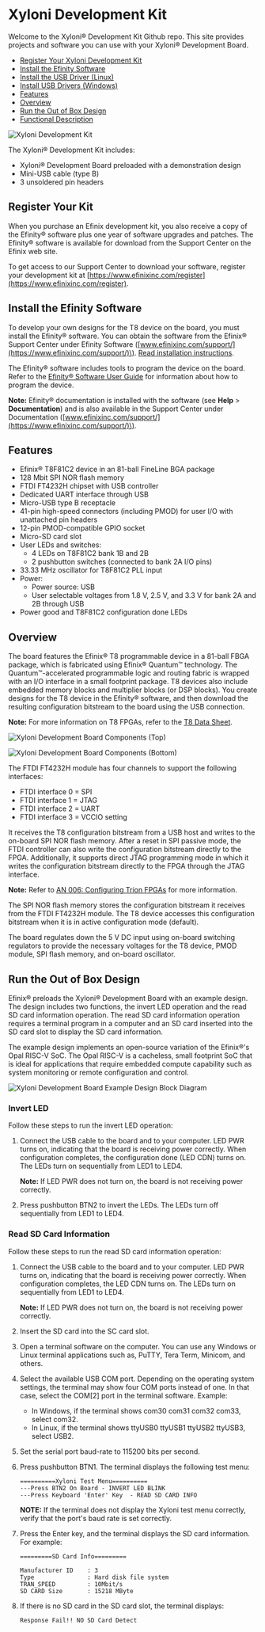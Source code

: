 # Xyloni Development Kit

Welcome to the Xyloni® Development Kit Github repo. This site provides projects and software you can use with your Xyloni® Development Board.

-   [Register Your Xyloni Development Kit](#register-your-kit)
-   [Install the Efinity Software](#install-the-efinity-software)
-   [Install the USB Driver \(Linux\)](docs/task-install-usb-drivers-linux.md)
-   [Install USB Drivers \(Windows\)](docs/xyloni-github-drivers.md)
-   [Features](#features)
-   [Overview](#overview)
-   [Run the Out of Box Design](#run-the-out-of-box-design)
-   [Functional Description](docs/xyloni-github-headers.md)

![](docs/xyoni-kit.png "Xyloni Development Kit")

The Xyloni® Development Kit includes:

-   Xyloni® Development Board preloaded with a demonstration design
-   Mini-USB cable \(type B\)
-   3 unsoldered pin headers

## Register Your Kit

When you purchase an Efinix development kit, you also receive a copy of the Efinity® software plus one year of software upgrades and patches. The Efinity® software is available for download from the Support Center on the Efinix web site.

To get access to our Support Center to download your software, register your development kit at [https://www.efinixinc.com/register](https://www.efinixinc.com/register).

## Install the Efinity Software

To develop your own designs for the T8 device on the board, you must install the Efinity® software. You can obtain the software from the Efinix® Support Center under Efinity Software \([www.efinixinc.com/support/](https://www.efinixinc.com/support/)\). [Read installation instructions](https://www.efinixinc.com/support/docsdl.php?s=ef&pn=UG-EFN-INSTALL).

The Efinity® software includes tools to program the device on the board. Refer to the [Efinity® Software User Guide](https://www.efinixinc.com/support/docsdl.php?s=ef&pn=UG-EFN-SOFTWARE) for information about how to program the device.

**Note:** Efinity® documentation is installed with the software \(see **Help** \> **Documentation**\) and is also available in the Support Center under Documentation \([www.efinixinc.com/support/](https://www.efinixinc.com/support/)\).

## Features

-   Efinix® T8F81C2 device in an 81-ball FineLine BGA package
-   128 Mbit SPI NOR flash memory
-   FTDI FT4232H chipset with USB controller
-   Dedicated UART interface through USB
-   Micro-USB type B receptacle
-   41-pin high-speed connectors \(including PMOD\) for user I/O with unattached pin headers
-   12-pin PMOD-compatible GPIO socket
-   Micro-SD card slot
-   User LEDs and switches:
    -   4 LEDs on T8F81C2 bank 1B and 2B
    -   2 pushbutton switches \(connected to bank 2A I/O pins\)
-   33.33 MHz oscillator for T8F81C2 PLL input
-   Power:
    -   Power source: USB
    -   User selectable voltages from 1.8 V, 2.5 V, and 3.3 V for bank 2A and 2B through USB
-   Power good and T8F81C2 configuration done LEDs

## Overview

The board features the Efinix® T8 programmable device in a 81-ball FBGA package, which is fabricated using Efinix® Quantum™ technology. The Quantum™-accelerated programmable logic and routing fabric is wrapped with an I/O interface in a small footprint package. T8 devices also include embedded memory blocks and multiplier blocks \(or DSP blocks\). You create designs for the T8 device in the Efinity® software, and then download the resulting configuration bitstream to the board using the USB connection.

**Note:** For more information on T8 FPGAs, refer to the [T8 Data Sheet](https://www.efinixinc.com/support/docsdl.php?s=ef&pn=DST8).

![](docs/xyloni-dvb-callouts.png "Xyloni Development Board Components (Top)")

![](docs/xyloni-dvb-callouts-bottom.png "Xyloni Development Board Components (Bottom)")

The FTDI FT4232H module has four channels to support the following interfaces:

-   FTDI interface 0 = SPI
-   FTDI interface 1 = JTAG
-   FTDI interface 2 = UART
-   FTDI interface 3 = VCCIO setting

It receives the T8 configuration bitstream from a USB host and writes to the on-board SPI NOR flash memory. After a reset in SPI passive mode, the FTDI controller can also write the configuration bitstream directly to the FPGA. Additionally, it supports direct JTAG programming mode in which it writes the configuration bitstream directly to the FPGA through the JTAG interface.

**Note:** Refer to [AN 006: Configuring Trion FPGAs](https://www.efinixinc.com/support/docsdl.php?s=ef&pn=AN006) for more information.

The SPI NOR flash memory stores the configuration bitstream it receives from the FTDI FT4232H module. The T8 device accesses this configuration bitstream when it is in active configuration mode \(default\).

The board regulates down the 5 V DC input using on-board switching regulators to provide the necessary voltages for the T8 device, PMOD module, SPI flash memory, and on-board oscillator.

## Run the Out of Box Design

Efinix® preloads the Xyloni® Development Board with an example design. The design includes two functions, the invert LED operation and the read SD card information operation. The read SD card information operation requires a terminal program in a computer and an SD card inserted into the SD card slot to display the SD card information.

The example design implements an open-source variation of the Efinix®'s Opal RISC-V SoC. The Opal RISC-V is a cacheless, small footprint SoC that is ideal for applications that require embedded compute capability such as system monitoring or remote configuration and control.

![](docs/xyloni-ed-bd.svg "Xyloni Development Board Example Design Block Diagram")

### Invert LED

Follow these steps to run the invert LED operation:

1.  Connect the USB cable to the board and to your computer. LED PWR turns on, indicating that the board is receiving power correctly. When configuration completes, the configuration done \(LED CDN\) turns on. The LEDs turn on sequentially from LED1 to LED4.

    **Note:** If LED PWR does not turn on, the board is not receiving power correctly.

2.  Press pushbutton BTN2 to invert the LEDs. The LEDs turn off sequentially from LED1 to LED4.

### Read SD Card Information

Follow these steps to run the read SD card information operation:

1.  Connect the USB cable to the board and to your computer. LED PWR turns on, indicating that the board is receiving power correctly. When configuration completes, the LED CDN turns on. The LEDs turn on sequentially from LED1 to LED4.

    **Note:** If LED PWR does not turn on, the board is not receiving power correctly.

2.  Insert the SD card into the SC card slot.
3.  Open a terminal software on the computer. You can use any Windows or Linux terminal applications such as, PuTTY, Tera Term, Minicom, and others.
4.  Select the available USB COM port. Depending on the operating system settings, the terminal may show four COM ports instead of one. In that case, select the COM[2] port in the terminal software. Example:
    -   In Windows, if the terminal shows com30 com31 com32 com33, select com32.
    -   In Linux, if the terminal shows ttyUSB0 ttyUSB1 ttyUSB2 ttyUSB3, select USB2.
5.  Set the serial port baud-rate to 115200 bits per second.
6.  Press pushbutton BTN1. The terminal displays the following test menu:

    ```
    ==========Xyloni Test Menu==========
    ---Press BTN2 On Board - INVERT LED BLINK
    ---Press Keyboard 'Enter' Key  - READ SD CARD INFO
    ```
    **NOTE:** If the terminal does not display the Xyloni test menu correctly, verify that the port's baud rate is set correctly.
    
7.  Press the Enter key, and the terminal displays the SD card information. For example:

    ```
    =========SD Card Info=========
    
    Manufacturer ID    : 3
    Type               : Hard disk file system
    TRAN_SPEED         : 10Mbit/s
    SD CARD Size       : 15218 MByte
    ```

8.  If there is no SD card in the SD card slot, the terminal displays:

    ```
    Response Fail!! NO SD Card Detect
    ```
